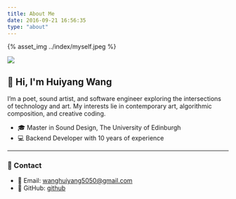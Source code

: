 ```yaml
---
title: About Me
date: 2016-09-21 16:56:35
type: "about"
---
```

{% asset_img ../index/myself.jpeg %}

![](/images/index/myself.jpeg)

## 👋 Hi, I'm Huiyang Wang

I’m a poet, sound artist, and software engineer exploring the intersections of technology and art. My interests lie in contemporary art, algorithmic composition, and creative coding.

-	🎓 Master in Sound Design, The University of Edinburgh
-	💻 Backend Developer with 10 years of experience

---

### 💬 Contact

- 📮 Email: wanghuiyang5050@gmail.com
- 🐙 GitHub: [github](https://github.com/GrayOxygen)